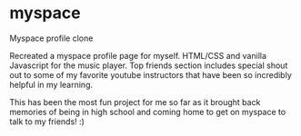 # myspace
Myspace profile clone


Recreated a myspace profile page for myself.
HTML/CSS and vanilla Javascript for the music player.
Top friends section includes special shout out to some of my favorite youtube instructors that have been so incredibly helpful in my learning.

This has been the most fun project for me so far as it brought back memories of being in high school and coming home to get on myspace to talk to my friends! :)
